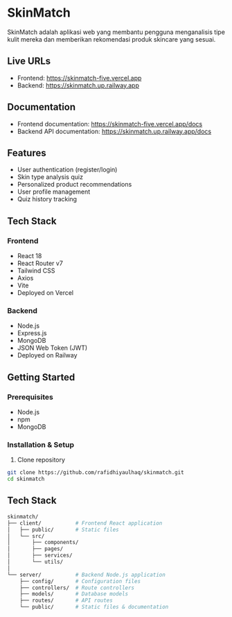 # SkinMatch

SkinMatch adalah aplikasi web yang membantu pengguna menganalisis tipe kulit mereka dan memberikan rekomendasi produk skincare yang sesuai.

## Live URLs
- Frontend: https://skinmatch-five.vercel.app
- Backend: https://skinmatch.up.railway.app

## Documentation
- Frontend documentation: https://skinmatch-five.vercel.app/docs  
- Backend API documentation: https://skinmatch.up.railway.app/docs

## Features
- User authentication (register/login)
- Skin type analysis quiz
- Personalized product recommendations
- User profile management
- Quiz history tracking

## Tech Stack
### Frontend
- React 18
- React Router v7
- Tailwind CSS
- Axios
- Vite
- Deployed on Vercel

### Backend  
- Node.js
- Express.js
- MongoDB
- JSON Web Token (JWT)
- Deployed on Railway

## Getting Started

### Prerequisites
- Node.js
- npm
- MongoDB

### Installation & Setup

1. Clone repository
```bash
git clone https://github.com/rafidhiyaulhaq/skinmatch.git
cd skinmatch
```

## Tech Stack

```bash
skinmatch/
├── client/           # Frontend React application
│   ├── public/       # Static files
│   └── src/
│       ├── components/  
│       ├── pages/
│       ├── services/
│       └── utils/
│
└── server/           # Backend Node.js application
    ├── config/       # Configuration files
    ├── controllers/  # Route controllers
    ├── models/       # Database models
    ├── routes/       # API routes
    └── public/       # Static files & documentation
```

